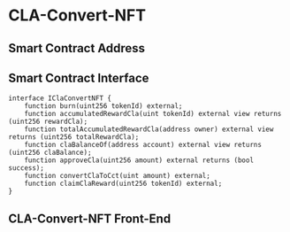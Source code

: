# CLA-Convert-NFT



## Smart Contract Address



## Smart Contract Interface

```solidity
interface IClaConvertNFT {
    function burn(uint256 tokenId) external;
    function accumulatedRewardCla(uint tokenId) external view returns (uint256 rewardCla);
    function totalAccumulatedRewardCla(address owner) external view returns (uint256 totalRewardCla);
    function claBalanceOf(address account) external view returns (uint256 claBalance);
    function approveCla(uint256 amount) external returns (bool success);
    function convertClaToCct(uint amount) external;
    function claimClaReward(uint256 tokenId) external;
}

```

## CLA-Convert-NFT Front-End
